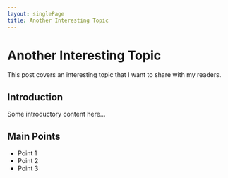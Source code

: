 ```yaml
---
layout: singlePage
title: Another Interesting Topic
---
```


# Another Interesting Topic

This post covers an interesting topic that I want to share with my readers.

## Introduction
Some introductory content here...

## Main Points
- Point 1
- Point 2
- Point 3